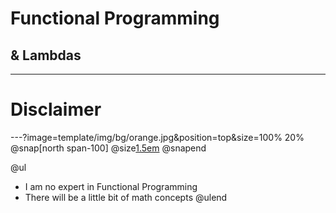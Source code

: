 # Functional Programming

## & Lambdas
---
# Disclaimer
---?image=template/img/bg/orange.jpg&position=top&size=100% 20%
@snap[north span-100]
@size[1.5em](Disclaimer)
@snapend

@ul
- I am no expert in Functional Programming
- There will be a little bit of math concepts
@ulend
